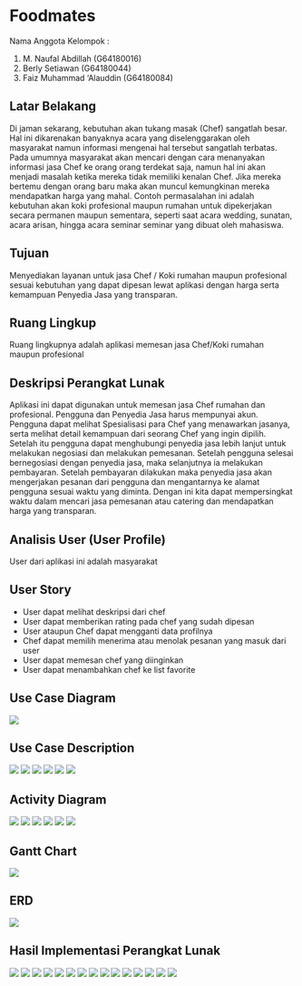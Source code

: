 # Foodmates

Nama Anggota Kelompok :
1. M. Naufal Abdillah (G64180016)
2. Berly Setiawan (G64180044)
3. Faiz Muhammad ‘Alauddin (G64180084)

## Latar Belakang 
  Di jaman sekarang, kebutuhan akan tukang masak (Chef) sangatlah besar. Hal ini dikarenakan banyaknya acara yang diselenggarakan oleh masyarakat namun informasi mengenai hal tersebut sangatlah terbatas. Pada umumnya masyarakat akan mencari dengan cara menanyakan informasi jasa Chef ke orang orang terdekat saja, namun hal ini akan menjadi masalah ketika mereka tidak memiliki kenalan Chef. Jika mereka bertemu dengan orang baru maka akan muncul kemungkinan mereka mendapatkan harga yang mahal.
  Contoh permasalahan ini adalah kebutuhan akan koki profesional maupun rumahan untuk dipekerjakan secara permanen maupun sementara, seperti saat acara wedding, sunatan, acara arisan, hingga acara seminar seminar yang dibuat oleh mahasiswa.

## Tujuan
  Menyediakan layanan untuk jasa Chef / Koki rumahan maupun profesional sesuai kebutuhan yang dapat dipesan lewat aplikasi dengan harga serta kemampuan Penyedia Jasa yang transparan.

## Ruang Lingkup
Ruang lingkupnya adalah aplikasi memesan jasa Chef/Koki rumahan maupun profesional

## Deskripsi Perangkat Lunak
Aplikasi ini dapat digunakan untuk memesan jasa Chef rumahan dan profesional. Pengguna dan Penyedia Jasa harus mempunyai akun. Pengguna dapat melihat Spesialisasi para Chef yang menawarkan jasanya, serta melihat detail kemampuan dari seorang Chef yang ingin dipilih. Setelah itu pengguna dapat menghubungi penyedia jasa lebih lanjut untuk melakukan negosiasi dan melakukan pemesanan. 
  Setelah pengguna selesai bernegosiasi dengan penyedia jasa, maka selanjutnya ia melakukan pembayaran. Setelah pembayaran dilakukan maka penyedia jasa akan mengerjakan pesanan dari pengguna dan mengantarnya ke alamat pengguna sesuai waktu yang diminta. Dengan ini kita dapat mempersingkat waktu dalam mencari jasa pemesanan atau catering dan mendapatkan harga yang transparan.

## Analisis User (User Profile)
User dari aplikasi ini adalah masyarakat

## User Story
* User dapat melihat deskripsi dari chef
* User dapat memberikan rating pada chef yang sudah dipesan
* User ataupun Chef dapat mengganti data profilnya
* Chef dapat memilih menerima atau menolak pesanan yang masuk dari user
* User dapat memesan chef yang diinginkan
* User dapat menambahkan chef ke list favorite

## Use Case Diagram
![](Image/RPL.jpg)

## Use Case Description
![](Image/use%20case%201.jpg)
![](Image/use%20case%202.jpg)
![](Image/use%20case%203.jpg)
![](Image/use%20case%204.jpg)
![](Image/use%20case%205.jpg)
![](Image/use%20case%206.jpg)
## Activity Diagram
![](Image/Use%20Case%20RPL-AD%20Komunikasi.jpg)
![](Image/Use%20Case%20RPL-AD%20Memasukkan%20Informasi%20Jasa.jpg)
![](Image/Use%20Case%20RPL-AD%20Memberikan%20Rating.jpg)
![](Image/Use%20Case%20RPL-AD%20Memesan%20Jasa.jpg)
![](Image/Use%20Case%20RPL-AD%20Komunikasi.jpg)
![](Image/Use%20Case%20RPL-AD%20Komunikasi.jpg)

## Gantt Chart
![](Image/gantt.jpg)

## ERD
![](Image/ERD.jpeg)

## Hasil Implementasi Perangkat Lunak
![](Image/1.jpeg)
![](Image/2.jpeg)
![](Image/3.jpeg)
![](Image/4.jpeg)
![](Image/5.jpeg)
![](Image/6.jpeg)
![](Image/7.jpeg)
![](Image/13.jpeg)
![](Image/9.jpeg)
![](Image/10.jpeg)
![](Image/11.jpeg)
![](Image/14.jpeg)
![](Image/15.jpeg)
![](Image/16.jpeg)
![](Image/17.jpeg)
